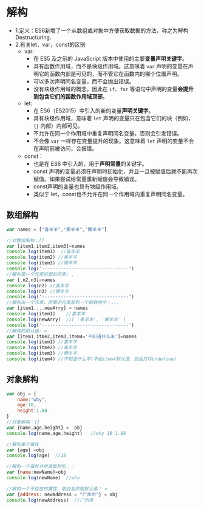 # 解构

* 1.定义：ES6新增了一个从数组或对象中方便获取数据的方法，称之为解构Destructuring.
* 2.有关let，var，const的区别
  * var:
    * 在 ES5 及之前的 JavaScript 版本中使用的主要**变量声明关键字**。
    * 具有函数作用域，而不是块级作用域。这意味着 `var` 声明的变量在声明它的函数内部是可见的，而不管它在函数内的哪个位置声明。
    * 可以多次声明同名变量，而不会抛出错误。
    * 没有块级作用域的概念，因此在 `if`、`for` 等语句中声明的变量**会提升到包含它们的函数作用域顶部**。
  * let:
    * 在 ES6（ES2015）中引入的新的变量**声明关键字**。
    * 具有块级作用域，意味着 `let` 声明的变量只在包含它们的块（例如，`{}` 内部）内部可见。
    * 不允许在同一个作用域中重复声明同名变量，否则会引发错误。
    * 不会像 `var` 一样存在变量提升的现象。这意味着 `let` 声明的变量不会在声明前被访问，会报错。
  * const：
    * 也是在 ES6 中引入的，用于**声明常量**的关键字。
    * const 声明的变量必须在声明时初始化，并且一旦被赋值后就不能再次赋值。如果尝试给常量重新赋值会导致错误。
    * const声明的变量也具有块级作用域。
    * 类似于 let，const也不允许在同一个作用域内重复声明同名变量。

## 数组解构

```js
var names = ["喜羊羊","美羊羊","懒羊羊"]

//对数组解构：[]
var [item1,item2,item3]=names
console.log(item1)  //喜羊羊
console.log(item2) //美羊羊
console.log(item3) //懒羊羊
console.log('--------------------------------')
//解构第一个元素后面的元素: ,
var [,n2,n3]=names
console.log(n2) //美羊羊
console.log(n3) //懒羊羊
console.log('--------------------------------')
//解构出一个元素，后面的元素放到一个新数组中：...
var [item1,...newArry] = names
console.log(item1)    //喜羊羊
console.log(newArry)  //[ '美羊羊', '懒羊羊' ]
console.log('--------------------------------')
//解构的默认值: =
var [item1,itme2,item3,item4='不知道什么羊']=names
console.log(item1) //喜羊羊
console.log(itme2) //美羊羊
console.log(item3) //懒羊羊
console.log(item4) //不知道什么羊(不给item4默认值，则会打印undefine)
```



## 对象解构

```js
var obj = {
    name:"why",
    age:18,
    height:1.88
}
//对象解构：{}
var {name,age,height} =  obj
console.log(name,age,height)   //why 18 1.88

//解构单个属性
var {age} =obj
console.log(age)  //18

//解构一个属性并给其取别名：：
var {name:newName}=obj
console.log(newName)  //why

//解构一个不存在的属性，取别名并赋默认值： =
var {address: newAddress = "广州市"} = obj
console.log(newAddress)  //广州市
```

